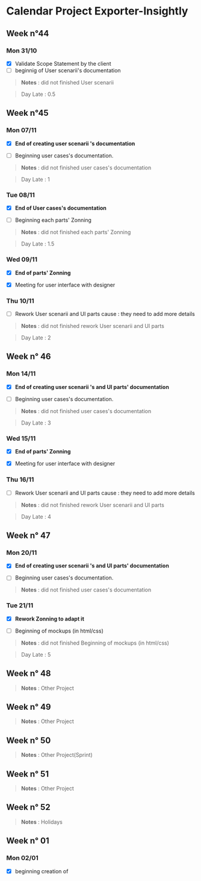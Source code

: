 Calendar Project Exporter-Insightly
===

## Week n°44
### Mon 31/10
- [x] Validate Scope Statement by the client
- [ ] beginnig of User scenarii's documentation

> **Notes** : did not finished User scenarii

> Day Late : 0.5

## Week n°45
### Mon 07/11
- [x]  **End of creating user scenarii 's documentation**

- [ ] Beginning user cases's documentation.

> **Notes** : did not finished user cases's documentation

>Day Late : 1

### Tue 08/11
- [x] **End of User cases's documentation**

- [ ] Beginning each parts' Zonning

> **Notes** : did not finished each parts' Zonning

>Day Late : 1.5

### Wed 09/11
- [x] **End of parts' Zonning**

- [x] Meeting for user interface with designer


### Thu 10/11
- [ ] Rework User scenarii and UI parts cause : they need to add more details

> **Notes** : did not finished rework User scenarii and UI parts

>Day Late : 2

## Week n° 46

### Mon 14/11
- [x] **End of creating user scenarii 's and UI parts' documentation**

- [ ] Beginning user cases's documentation.

> **Notes** : did not finished user cases's documentation

>Day Late : 3

### Wed 15/11
- [x] **End of parts' Zonning**

- [x] Meeting for user interface with designer


### Thu 16/11
- [ ] Rework User scenarii and UI parts cause : they need to add more details

> **Notes** : did not finished rework User scenarii and UI parts

>Day Late : 4

## Week n° 47

### Mon 20/11
- [x] **End of creating user scenarii 's and UI parts' documentation**

- [ ] Beginning user cases's documentation.

> **Notes** : did not finished user cases's documentation

### Tue 21/11
- [x] **Rework Zonning to adapt it**

- [ ] Beginning of  mockups (in html/css)


> **Notes** : did not finished Beginning of  mockups (in html/css)

>Day Late : 5

## Week n° 48

> **Notes** : Other Project

## Week n° 49

> **Notes** : Other Project

## Week n° 50

> **Notes** : Other Project(Sprint)

## Week n° 51

> **Notes** : Other Project

## Week n° 52

> **Notes** : Holidays

## Week n° 01

### Mon 02/01
- [x] beginning creation of
